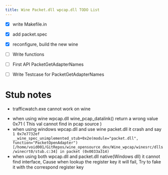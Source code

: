 ```yaml
---
title: Wine Packet.dll wpcap.dll TODO List
---
```


* [x] write Makefile.in
* [x] add packet.spec
* [x] reconfigure, build the new wine
* [ ] Write functions
 * [ ] First API PacketGetAdapterNames
 * [ ] Write Testcase for PacketGetAdapterNames


# Stub notes
* trafficwatch.exe cannot work on wine 
 - when using wine wpcap.dll wine_pcap_datalink() return a wrong value 0x71 ( This val cannot find in pcap source )
 - when using windows wpcap.dll and use wine packet.dll it crash and say 
`   1 0x7e7732ef __wine_spec_unimplemented_stub+0x2e(module="packet.dll", function="PacketOpenAdapter") [/home/void001/GitRepos/wine_opensource_dev/Wine_wpcap/winesrc/dlls/winecrt0/stub.c:34] in packet (0x0033a314) `
 - when using both wpcap.dll and packet.dll native(Windows dll) it cannot find interface, Cause when lookup the register key it will fail, Try to fake it with the correspond register key
